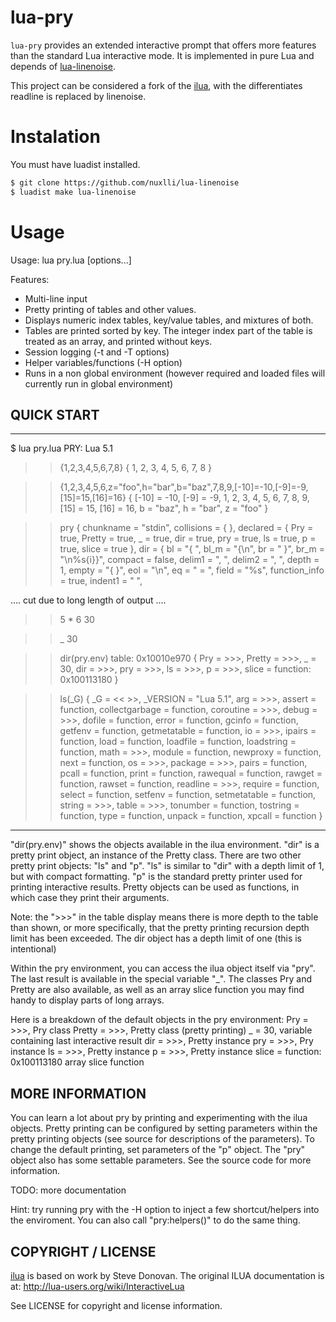 # lua-pry

`lua-pry` provides an extended interactive prompt that offers more features than the standard Lua interactive mode. It is implemented in pure Lua and depends of [lua-linenoise](https://github.com/nuxlli/lua-linenoise).

This project can be considered a fork of the [ilua](https://github.com/ilua/ilua), with the differentiates readline is replaced by linenoise.

# Instalation

You must have luadist installed.

```bash
$ git clone https://github.com/nuxlli/lua-linenoise
$ luadist make lua-linenoise
```

# Usage

Usage: lua pry.lua [options...]

Features:
- Multi-line input
- Pretty printing of tables and other values.
- Displays numeric index tables, key/value tables, and mixtures of both. 
- Tables are printed sorted by key. The integer index part of the table
  is treated as an array, and printed without keys.
- Session logging (-t and -T options)
- Helper variables/functions (-H option)
- Runs in a non global environment (however required and loaded files will
  currently run in global environment)

QUICK START
-----------

-------------------------------------------------------------------------------
$ lua pry.lua 
PRY: Lua 5.1

>> {1,2,3,4,5,6,7,8}
{ 1, 2, 3, 4, 5, 6, 7, 8 }

>> {1,2,3,4,5,6,z="foo",h="bar",b="baz",7,8,9,[-10]=-10,[-9]=-9,[15]=15,[16]=16}
{
    [-10] = -10, [-9] = -9, 1, 2, 3, 4, 5, 6, 7, 8, 9, [15] = 15, [16] = 16, 
    b = "baz", h = "bar", z = "foo"
}

>> pry
{
    chunkname = "stdin", 
    collisions = { }, 
    declared = {
        Pry = true, Pretty = true, _ = true, dir = true, pry = true, 
        ls = true, p = true, slice = true
    }, 
    dir = {
        bl = "{ ", bl_m = "{\n", br = " }", br_m = "\n%s{i}}", compact = false, 
        delim1 = ", ", delim2 = ", ", depth = 1, empty = "{ }", eol = "\n", 
        eq = " = ", field = "%s", function_info = true, indent1 = "    ", 

.... cut due to long length of output ....

>> 5 * 6
30

>> _
30

>> dir(pry.env)
table: 0x10010e970 {
    Pry                 = >>>, 
    Pretty               = >>>, 
    _                    = 30, 
    dir                  = >>>, 
    pry                 = >>>, 
    ls                   = >>>, 
    p                    = >>>, 
    slice                = function: 0x100113180
}

>> ls(_G)
{
    _G = <<  >>, _VERSION = "Lua 5.1", arg = >>>, assert = function, 
    collectgarbage = function, coroutine = >>>, debug = >>>, dofile = function, 
    error = function, gcinfo = function, getfenv = function, 
    getmetatable = function, io = >>>, ipairs = function, load = function, 
    loadfile = function, loadstring = function, math = >>>, module = function, 
    newproxy = function, next = function, os = >>>, package = >>>, 
    pairs = function, pcall = function, print = function, rawequal = function, 
    rawget = function, rawset = function, readline = >>>, require = function, 
    select = function, setfenv = function, setmetatable = function, 
    string = >>>, table = >>>, tonumber = function, tostring = function, 
    type = function, unpack = function, xpcall = function
}
-------------------------------------------------------------------------------

"dir(pry.env)" shows the objects available in the ilua environment. "dir"
is a pretty print object, an instance of the Pretty class. There are two
other pretty print objects: "ls" and "p". "ls" is similar to "dir" with a
depth limit of 1, but with compact formatting. "p" is the standard pretty
printer used for printing interactive results. Pretty objects can be used
as functions, in which case they print their arguments.

Note: the ">>>" in the table display means there is more depth to the table
than shown, or more specifically, that the pretty printing recursion depth
limit has been exceeded. The dir object has a depth limit of one (this is
intentional)

Within the pry environment, you can access the ilua object itself via
"pry". The last result is available in the special variable "_". The
classes Pry and Pretty are also available, as well as an array slice
function you may find handy to display parts of long arrays.

Here is a breakdown of the default objects in the pry environment: 
    Pry                  = >>>,                     Pry class
    Pretty               = >>>,                     Pretty class (pretty printing)
    _                    = 30,                      variable containing last interactive result
    dir                  = >>>,                     Pretty instance
    pry                  = >>>,                     Pry instance
    ls                   = >>>,                     Pretty instance
    p                    = >>>,                     Pretty instance
    slice                = function: 0x100113180    array slice function


MORE INFORMATION
----------------

You can learn a lot about pry by printing and experimenting with the ilua
objects. Pretty printing can be configured by setting parameters within the
pretty printing objects (see source for descriptions of the parameters). To
change the default printing, set parameters of the "p" object. The "pry"
object also has some settable parameters. See the source code for more
information.

TODO: more documentation

Hint: try running pry with the -H option to inject a few shortcut/helpers
into the enviroment. You can also call "pry:helpers()" to do the same thing.

COPYRIGHT / LICENSE
-------------------

[ilua](https://github.com/ilua/ilua) is based on work by Steve Donovan. The original ILUA documentation is at: http://lua-users.org/wiki/InteractiveLua 

See LICENSE for copyright and license information.

